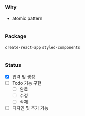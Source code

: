 #

### Why

-   atomic pattern

#

### Package

`create-react-app` `styled-components`

#

### Status

-   [x] 입력 및 생성
-   [ ] Todo 기능 구현
    -   [ ] 완료
    -   [ ] 수정
    -   [ ] 삭제
-   [ ] 디자인 및 추가 기능
